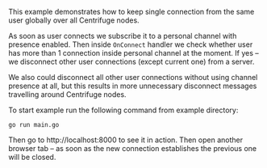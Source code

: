 This example demonstrates how to keep single connection from the same user globally over all Centrifuge nodes.

As soon as user connects we subscribe it to a personal channel with presence enabled. Then inside `OnConnect` handler we check whether user has more than 1 connection inside personal channel at the moment. If yes – we disconnect other user connections (except current one) from a server. 

We also could disconnect all other user connections without using channel presence at all, but this results in more unnecessary disconnect messages travelling around Centrifuge nodes.

To start example run the following command from example directory:

```
go run main.go
```

Then go to http://localhost:8000 to see it in action. Then open another browser tab – as soon as the new connection establishes the previous one will be closed.
